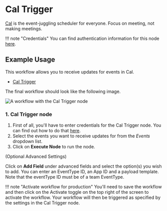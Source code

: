 # Cal Trigger

[Cal](https://cal.com/) is the event-juggling scheduler for everyone. Focus on meeting, not making meetings.

!!! note "Credentials"
    You can find authentication information for this node [here](/integrations/credentials/cal/).



## Example Usage

This workflow allows you to receive updates for events in Cal.

- [Cal Trigger]()

The final workflow should look like the following image.

![A workflow with the Cal Trigger node](/_images/integrations/trigger-nodes/caltrigger/workflow.png)


### 1. Cal Trigger node

1. First of all, you'll have to enter credentials for the Cal Trigger node. You can find out how to do that [here](/integrations/credentials/cal/).
2. Select the events you want to receive updates for from the *Events* dropdown list.
3. Click on **Execute Node** to run the node.

(Optional Advanced Settings)

Click on **Add Field** under advanced fields and select the option(s) you wish to add. You can enter an EventType ID, an App ID and a payload template. Note that the eventType ID must be of a team EventType.

!!! note "Activate workflow for production"
    You'll need to save the workflow and then click on the Activate toggle on the top right of the screen to activate the workflow. Your workflow will then be triggered as specified by the settings in the Cal Trigger node.

